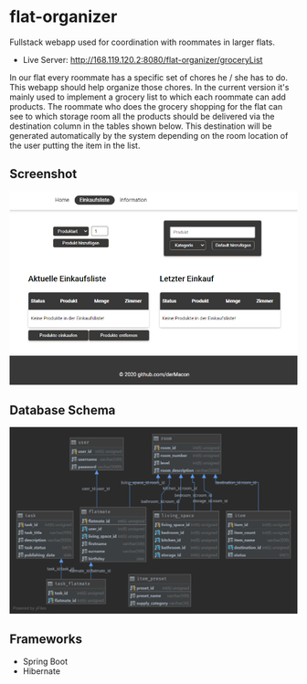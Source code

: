 # flat-organizer
Fullstack webapp used for coordination with roommates in larger flats.
* Live Server: http://168.119.120.2:8080/flat-organizer/groceryList

In our flat every roommate has a specific set of chores he / she has to do. This webapp should help organize those chores. In the current version it's mainly used to implement a grocery list to which each roommate can add products. The roommate who does the grocery shopping for the flat can see to which storage room all the products should be delivered via the destination column in the tables shown below. This destination will be generated automatically by the system depending on the room location of the user putting the item in the list.

## Screenshot
![screenshot](images/screenshot_01.png)

## Database Schema
![schema](database_schema/db_schema.png)

## Frameworks
* Spring Boot
* Hibernate
